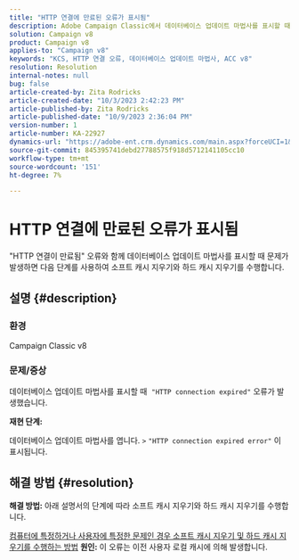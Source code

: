 ```yaml
---
title: "HTTP 연결에 만료된 오류가 표시됨"
description: Adobe Campaign Classic에서 데이터베이스 업데이트 마법사를 표시할 때 "HTTP 연결 만료 오류"를 수정하는 방법을 알아봅니다.
solution: Campaign v8
product: Campaign v8
applies-to: "Campaign v8"
keywords: "KCS, HTTP 연결 오류, 데이터베이스 업데이트 마법사, ACC v8"
resolution: Resolution
internal-notes: null
bug: false
article-created-by: Zita Rodricks
article-created-date: "10/3/2023 2:42:23 PM"
article-published-by: Zita Rodricks
article-published-date: "10/9/2023 2:36:04 PM"
version-number: 1
article-number: KA-22927
dynamics-url: "https://adobe-ent.crm.dynamics.com/main.aspx?forceUCI=1&pagetype=entityrecord&etn=knowledgearticle&id=f0bd8a0c-fb61-ee11-be6e-6045bd006268"
source-git-commit: 845395741debd27788575f918d5712141105cc10
workflow-type: tm+mt
source-wordcount: '151'
ht-degree: 7%

---
```


# HTTP 연결에 만료된 오류가 표시됨


&quot;HTTP 연결이 만료됨&quot; 오류와 함께 데이터베이스 업데이트 마법사를 표시할 때 문제가 발생하면 다음 단계를 사용하여 소프트 캐시 지우기와 하드 캐시 지우기를 수행합니다.

## 설명 {#description}


### <b>환경</b>

Campaign Classic v8



### <b>문제/증상</b>

데이터베이스 업데이트 마법사를 표시할 때  `"HTTP connection expired"` 오류가 발생했습니다.

<b>재현 단계:</b>

데이터베이스 업데이트 마법사를 엽니다. `>`  `"HTTP connection expired error"` 이 표시됩니다.


## 해결 방법 {#resolution}

<b>해결 방법:</b>
아래 설명서의 단계에 따라 소프트 캐시 지우기와 하드 캐시 지우기를 수행합니다.

[컴퓨터에 특정하거나 사용자에 특정한 문제인 경우 소프트 캐시 지우기 및 하드 캐시 지우기를 수행하는 방법](https://experienceleague.adobe.com/docs/campaign-classic/using/getting-started/starting-with-adobe-campaign/faq/faq-campaign-config.html?lang=en#perform-soft-cache-clear)
<b>원인:</b>
이 오류는 이전 사용자 로컬 캐시에 의해 발생합니다.
